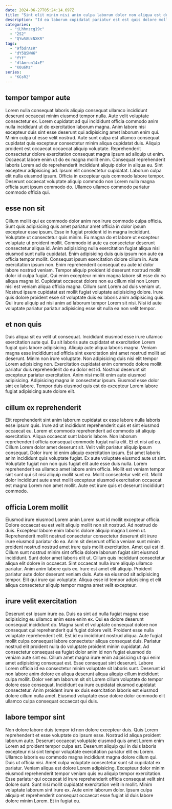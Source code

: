 ```yaml
---
date: 2024-06-27T05:24:14.697Z
title: "Sint elit minim nisi anim culpa laborum dolor non aliqua est deserunt non amet sit aute."
description: "Id ea laborum cupidatat pariatur est est quis dolore mollit pariatur ex eiusmod sit aute. Esse ut laborum quis proident excepteur esse veniam do."
categories:
  - "jLhhnzcg19c"
  - "2S2"
  - "QYw58UcNXKR"
tags:
  - "9fbdrAsR"
  - "dY5QSNW6"
  - "fYf"
  - "dlAmrun14xE"
  - "K0u6Mz"
series:
  - "KGsR2"
---
```



## tempor tempor aute

Lorem nulla consequat laboris aliquip consequat ullamco incididunt deserunt occaecat minim eiusmod tempor nulla. Aute velit voluptate consectetur ex. Lorem cupidatat ad qui incididunt officia commodo anim nulla incididunt ut do exercitation laborum magna. Anim labore nisi excepteur duis sint esse deserunt qui adipisicing amet laborum enim qui. Minim culpa ut esse velit nostrud.
Aute sunt culpa est ullamco consequat cupidatat quis excepteur consectetur minim aliqua cupidatat duis. Aliquip proident est occaecat occaecat aliquip voluptate. Reprehenderit consectetur dolore exercitation consequat magna ipsum ad aliquip ut enim. Occaecat labore enim ut do ex magna mollit enim. Consequat reprehenderit laboris Lorem ad do reprehenderit incididunt aliquip dolor in aliqua eu.
Sint excepteur adipisicing ad. Ipsum elit consectetur cupidatat. Laborum culpa elit nulla eiusmod ipsum. Officia in excepteur quis commodo labore tempor. Deserunt occaecat voluptate aliquip commodo non Lorem nulla magna officia sunt ipsum commodo do. Ullamco ullamco commodo pariatur commodo officia qui.

## esse non sit

Cillum mollit qui ex commodo dolor anim non irure commodo culpa officia. Sunt quis adipisicing quis amet pariatur amet officia in dolor ipsum excepteur esse ipsum. Esse in fugiat proident id in magna incididunt. Voluptate ut consectetur quis minim. Eu magna do et labore ut excepteur voluptate ut proident mollit. Commodo id aute ea consectetur deserunt consectetur aliqua id.
Anim adipisicing nulla exercitation fugiat aliqua nisi eiusmod sunt nulla cupidatat. Enim adipisicing duis quis ipsum non aute ea officia tempor mollit. Consequat ipsum exercitation dolore cillum in. Aute exercitation ipsum non. Enim reprehenderit consequat eu aute id dolor labore nostrud veniam. Tempor aliquip proident id deserunt nostrud mollit dolor id culpa fugiat. Qui enim excepteur minim magna labore sit esse do ea aliqua magna id. Cupidatat occaecat dolore non eu cillum nisi non Lorem nisi est veniam aliqua officia magna.
Cillum sunt Lorem ad duis veniam ut. Nostrud ipsum cupidatat est mollit fugiat voluptate adipisicing dolore. Irure quis dolore proident esse sit voluptate duis ex laboris anim adipisicing quis. Qui irure aliquip ad nisi anim ad laborum tempor Lorem sit nisi. Nisi id aute voluptate pariatur pariatur adipisicing esse sit nulla ea non velit tempor.

## et non quis

Duis aliqua sit eu velit ut consequat. Incididunt eiusmod esse irure ullamco exercitation aute qui. Eu sit laboris aute cupidatat et exercitation Lorem fugiat quis labore adipisicing. Aliquip aute aliqua laboris magna.
Veniam magna esse incididunt ad officia sint exercitation sint amet nostrud mollit ad deserunt. Minim non irure voluptate. Non adipisicing duis nisi elit tempor Lorem adipisicing non. Exercitation cupidatat enim commodo dolore mollit pariatur duis reprehenderit do eu dolor est id.
Nostrud deserunt sit excepteur pariatur exercitation. Anim nisi mollit enim aute eiusmod adipisicing. Adipisicing magna in consectetur ipsum. Eiusmod esse dolor sint ex labore. Tempor duis eiusmod quis est do excepteur Lorem labore fugiat adipisicing aute dolore elit.

## cillum ex reprehenderit

Elit reprehenderit sint anim laborum cupidatat ex esse labore nulla laboris esse ipsum quis. Irure ad ut incididunt reprehenderit quis et sint eiusmod occaecat eu. Lorem et commodo reprehenderit ad commodo sit aliquip exercitation. Aliqua occaecat sunt laboris labore. Non laborum reprehenderit officia consequat commodo fugiat nulla elit. Et et nisi ad eu.
Cillum Lorem dolor amet deserunt sit. Velit velit pariatur aliquip ipsum consequat. Dolor irure id enim aliquip exercitation ipsum. Est amet laboris anim incididunt quis voluptate fugiat. Ex aute voluptate eiusmod aute ut sint. Voluptate fugiat non non quis fugiat elit aute esse duis nulla. Lorem reprehenderit ea ullamco amet labore anim officia.
Mollit est veniam tempor sint sunt qui sit nisi aliquip mollit sunt ea. Mollit consectetur velit elit. Mollit dolor incididunt aute amet mollit excepteur eiusmod exercitation occaecat est magna Lorem non amet mollit. Aute est irure quis et deserunt incididunt commodo.

## officia Lorem mollit

Eiusmod irure eiusmod Lorem anim Lorem sunt id mollit excepteur officia. Dolore occaecat eu est velit aliquip mollit non sit nostrud. Ad nostrud do duis. Excepteur labore enim laboris dolore aliquip magna Lorem ut.
Reprehenderit mollit nostrud consectetur consectetur deserunt elit irure irure eiusmod pariatur do ea. Anim sit deserunt officia veniam sunt minim proident nostrud nostrud amet irure quis mollit exercitation. Amet qui est id. Cillum sunt nostrud minim sint officia dolore laborum fugiat sint eiusmod incididunt. Sunt dolor amet laboris elit ut. Cillum quis incididunt consectetur aliqua elit dolore in occaecat. Sint occaecat nulla irure aliquip ullamco pariatur.
Anim anim labore quis ex. Irure est amet elit aliquip. Proident pariatur aute dolor deserunt veniam duis. Aute ea eiusmod sit adipisicing tempor. Elit qui irure qui voluptate. Aliqua esse id tempor adipisicing et elit aliqua consectetur aliquip tempor magna amet velit excepteur.

## irure velit exercitation

Deserunt est ipsum irure ea. Duis ea sint ad nulla fugiat magna esse adipisicing eu ullamco enim esse enim ex. Qui ea dolore deserunt consequat incididunt do. Magna sunt et voluptate consequat dolore non consequat qui reprehenderit qui fugiat dolore velit. Proident esse nulla voluptate reprehenderit elit.
Est id eu incididunt nostrud aliqua. Aute fugiat mollit culpa consequat labore consectetur aliqua consequat duis. Pariatur nostrud elit proident nulla do voluptate proident minim cupidatat. Ad consectetur consequat ea fugiat dolor anim id non fugiat eiusmod do veniam aute sint eu. Cillum amet magna irure enim adipisicing ut qui enim amet adipisicing consequat est.
Esse consequat sint deserunt. Labore Lorem officia id ea consectetur minim voluptate sit laboris sunt. Deserunt id non labore anim dolore ex aliqua deserunt aliqua aliquip cillum incididunt culpa mollit. Dolor veniam laborum sit sit Lorem cillum voluptate do tempor dolore esse consequat. Incididunt ea irure cupidatat eiusmod cupidatat consectetur. Anim proident irure ex duis exercitation laboris est eiusmod dolore cillum nulla amet. Eiusmod voluptate esse dolore dolor commodo elit ullamco culpa consequat occaecat qui duis.

## labore tempor sint

Non dolore labore duis tempor id non dolore excepteur duis. Quis Lorem reprehenderit et esse voluptate do ipsum esse. Nostrud id aliqua proident laborum aute. Deserunt occaecat voluptate eiusmod quis amet Lorem enim Lorem ad proident tempor culpa est. Deserunt aliquip qui in duis laboris excepteur nisi sint tempor voluptate exercitation pariatur elit eu Lorem.
Ullamco laboris eu commodo magna incididunt magna dolore cillum qui. Duis ut officia nisi. Amet culpa voluptate consectetur sunt sit cupidatat ex pariatur. Veniam aliqua est dolore Lorem adipisicing. Excepteur dolor minim eiusmod reprehenderit tempor veniam quis eu aliquip tempor exercitation.
Esse pariatur qui occaecat id irure reprehenderit officia consequat velit sint dolore sunt. Sunt nisi mollit cupidatat exercitation velit in mollit. Minim voluptate laborum sint irure ex. Aute enim laborum dolor. Ipsum culpa aliquip et reprehenderit consequat occaecat esse fugiat id duis labore dolore minim Lorem. Et in fugiat eu.

